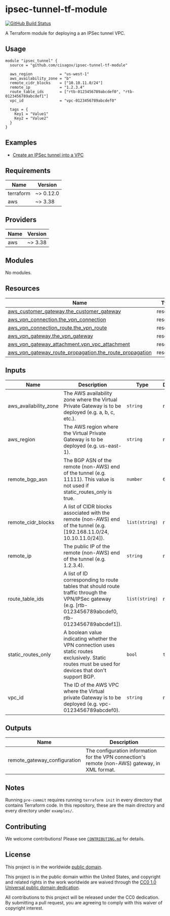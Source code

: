 # ipsec-tunnel-tf-module #

[![GitHub Build Status](https://github.com/cisagov/ipsec-tunnel-tf-module/workflows/build/badge.svg)](https://github.com/cisagov/ipsec-tunnel-tf-module/actions)

A Terraform module for deploying a an IPSec tunnel VPC.

## Usage ##

```hcl
module "ipsec_tunnel" {
  source = "github.com/cisagov/ipsec-tunnel-tf-module"

  aws_region            = "us-west-1"
  aws_availability_zone = "b"
  remote_cidr_blocks    = ["10.10.11.0/24"]
  remote_ip             = "1.2.3.4"
  route_table_ids       = ["rtb-0123456789abcdef0", "rtb-0123456789abcdef1"]
  vpc_id                = "vpc-0123456789abcdef0"

  tags = {
    Key1 = "Value1"
    Key2 = "Value2"
  }
}
```

## Examples ##

- [Create an IPSec tunnel into a VPC](https://github.com/cisagov/ipsec-tunnel-tf-module/tree/develop/examples/basic_usage)

## Requirements ##

| Name | Version |
|------|---------|
| terraform | ~> 0.12.0 |
| aws | ~> 3.38 |

## Providers ##

| Name | Version |
|------|---------|
| aws | ~> 3.38 |

## Modules ##

No modules.

## Resources ##

| Name | Type |
|------|------|
| [aws_customer_gateway.the_customer_gateway](https://registry.terraform.io/providers/hashicorp/aws/latest/docs/resources/customer_gateway) | resource |
| [aws_vpn_connection.the_vpn_connection](https://registry.terraform.io/providers/hashicorp/aws/latest/docs/resources/vpn_connection) | resource |
| [aws_vpn_connection_route.the_vpn_route](https://registry.terraform.io/providers/hashicorp/aws/latest/docs/resources/vpn_connection_route) | resource |
| [aws_vpn_gateway.the_vpn_gateway](https://registry.terraform.io/providers/hashicorp/aws/latest/docs/resources/vpn_gateway) | resource |
| [aws_vpn_gateway_attachment.vpn_vpc_attachment](https://registry.terraform.io/providers/hashicorp/aws/latest/docs/resources/vpn_gateway_attachment) | resource |
| [aws_vpn_gateway_route_propagation.the_route_propagation](https://registry.terraform.io/providers/hashicorp/aws/latest/docs/resources/vpn_gateway_route_propagation) | resource |

## Inputs ##

| Name | Description | Type | Default | Required |
|------|-------------|------|---------|:--------:|
| aws\_availability\_zone | The AWS availability zone where the Virtual Private Gateway is to be deployed (e.g. a, b, c, etc.). | `string` | n/a | yes |
| aws\_region | The AWS region where the Virtual Private Gateway is to be deployed (e.g. us-east-1). | `string` | n/a | yes |
| remote\_bgp\_asn | The BGP ASN of the remote (non-AWS) end of the tunnel (e.g. 11111).  This value is not used if static\_routes\_only is true. | `number` | `65000` | no |
| remote\_cidr\_blocks | A list of CIDR blocks associated with the remote (non-AWS) end of the tunnel (e.g. [192.168.11.0/24, 10.10.11.0/24]). | `list(string)` | n/a | yes |
| remote\_ip | The public IP of the remote (non-AWS) end of the tunnel (e.g. 1.2.3.4). | `string` | n/a | yes |
| route\_table\_ids | A list of ID corresponding to route tables that should route traffic through the VPN/IPSec gateway (e.g. [rtb-0123456789abcdef0, rtb-0123456789abcdef1]). | `list(string)` | n/a | yes |
| static\_routes\_only | A boolean value indicating whether the VPN connection uses static routes exclusively.  Static routes must be used for devices that don't support BGP. | `bool` | `true` | no |
| vpc\_id | The ID of the AWS VPC where the Virtual private Gateway is to be deployed (e.g. vpc-0123456789abcdef0). | `string` | n/a | yes |

## Outputs ##

| Name | Description |
|------|-------------|
| remote\_gateway\_configuration | The configuration information for the VPN connection's remote (non-AWS) gateway, in XML format. |

## Notes ##

Running `pre-commit` requires running `terraform init` in every directory that
contains Terraform code. In this repository, these are the main directory and
every directory under `examples/`.

## Contributing ##

We welcome contributions!  Please see [`CONTRIBUTING.md`](CONTRIBUTING.md) for
details.

## License ##

This project is in the worldwide [public domain](LICENSE).

This project is in the public domain within the United States, and
copyright and related rights in the work worldwide are waived through
the [CC0 1.0 Universal public domain
dedication](https://creativecommons.org/publicdomain/zero/1.0/).

All contributions to this project will be released under the CC0
dedication. By submitting a pull request, you are agreeing to comply
with this waiver of copyright interest.
